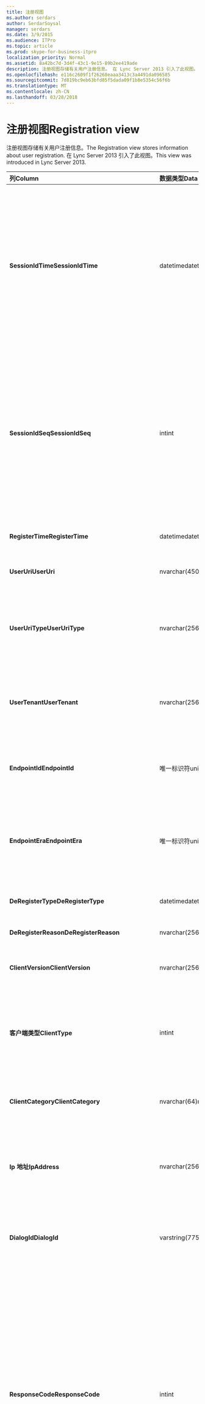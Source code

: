 ```yaml
---
title: 注册视图
ms.author: serdars
author: SerdarSoysal
manager: serdars
ms.date: 3/9/2015
ms.audience: ITPro
ms.topic: article
ms.prod: skype-for-business-itpro
localization_priority: Normal
ms.assetid: 8a42bc7d-3d4f-43c1-9e15-89b2ee419ade
description: 注册视图存储有关用户注册信息。 在 Lync Server 2013 引入了此视图。
ms.openlocfilehash: e116c2609f1f26268eaaa3413c3a4491da096585
ms.sourcegitcommit: 7d819bc9eb63bfd85f5dada09f1b8e5354c56f6b
ms.translationtype: MT
ms.contentlocale: zh-CN
ms.lasthandoff: 03/28/2018
---
```

# <a name="registration-view"></a><span data-ttu-id="64d72-104">注册视图</span><span class="sxs-lookup"><span data-stu-id="64d72-104">Registration view</span></span>
 
<span data-ttu-id="64d72-105">注册视图存储有关用户注册信息。</span><span class="sxs-lookup"><span data-stu-id="64d72-105">The Registration view stores information about user registration.</span></span> <span data-ttu-id="64d72-106">在 Lync Server 2013 引入了此视图。</span><span class="sxs-lookup"><span data-stu-id="64d72-106">This view was introduced in Lync Server 2013.</span></span>
  
|<span data-ttu-id="64d72-107">**列**</span><span class="sxs-lookup"><span data-stu-id="64d72-107">**Column**</span></span>|<span data-ttu-id="64d72-108">**数据类型**</span><span class="sxs-lookup"><span data-stu-id="64d72-108">**Data Type**</span></span>|<span data-ttu-id="64d72-109">**详细信息**</span><span class="sxs-lookup"><span data-stu-id="64d72-109">**Details**</span></span>|
|:-----|:-----|:-----|
|<span data-ttu-id="64d72-110">**SessionIdTime**</span><span class="sxs-lookup"><span data-stu-id="64d72-110">**SessionIdTime**</span></span> <br/> |<span data-ttu-id="64d72-111">datetime</span><span class="sxs-lookup"><span data-stu-id="64d72-111">datetime</span></span>  <br/> |<span data-ttu-id="64d72-112">会议请求的时间。</span><span class="sxs-lookup"><span data-stu-id="64d72-112">Time of session request.</span></span> <span data-ttu-id="64d72-113">与 SessionIdSeq 配合使用，以唯一标识会话。</span><span class="sxs-lookup"><span data-stu-id="64d72-113">Used in conjunction with SessionIdSeq to uniquely identify a session.</span></span> <span data-ttu-id="64d72-114">[对话框中业务服务器 2015年的 Skype 的表](dialogs.md)的详细信息，请参阅。</span><span class="sxs-lookup"><span data-stu-id="64d72-114">See the [Dialogs table in Skype for Business Server 2015](dialogs.md) for more information.</span></span> <br/> |
|<span data-ttu-id="64d72-115">**SessionIdSeq**</span><span class="sxs-lookup"><span data-stu-id="64d72-115">**SessionIdSeq**</span></span> <br/> |<span data-ttu-id="64d72-116">int</span><span class="sxs-lookup"><span data-stu-id="64d72-116">int</span></span>  <br/> |<span data-ttu-id="64d72-117">以标识会话的 ID 号。</span><span class="sxs-lookup"><span data-stu-id="64d72-117">ID number to identify the session.</span></span> <span data-ttu-id="64d72-118">与 SessionIdTime 配合使用，以唯一标识会话。</span><span class="sxs-lookup"><span data-stu-id="64d72-118">Used in conjunction with SessionIdTime to uniquely identify a session.</span></span> <span data-ttu-id="64d72-119">[对话框中业务服务器 2015年的 Skype 的表](dialogs.md)的详细信息，请参阅。</span><span class="sxs-lookup"><span data-stu-id="64d72-119">See the [Dialogs table in Skype for Business Server 2015](dialogs.md) for more information.</span></span> <br/> |
|<span data-ttu-id="64d72-120">**RegisterTime**</span><span class="sxs-lookup"><span data-stu-id="64d72-120">**RegisterTime**</span></span> <br/> |<span data-ttu-id="64d72-121">datetime</span><span class="sxs-lookup"><span data-stu-id="64d72-121">datetime</span></span>  <br/> |<span data-ttu-id="64d72-122">注册的发生时间。</span><span class="sxs-lookup"><span data-stu-id="64d72-122">Time at which registration occurred.</span></span>  <br/> |
|<span data-ttu-id="64d72-123">**UserUri**</span><span class="sxs-lookup"><span data-stu-id="64d72-123">**UserUri**</span></span> <br/> |<span data-ttu-id="64d72-124">nvarchar(450)</span><span class="sxs-lookup"><span data-stu-id="64d72-124">nvarchar(450)</span></span>  <br/> |<span data-ttu-id="64d72-125">注册的用户的 URI。</span><span class="sxs-lookup"><span data-stu-id="64d72-125">URI of the user who registered.</span></span>  <br/> |
|<span data-ttu-id="64d72-126">**UserUriType**</span><span class="sxs-lookup"><span data-stu-id="64d72-126">**UserUriType**</span></span> <br/> |<span data-ttu-id="64d72-127">nvarchar(256)</span><span class="sxs-lookup"><span data-stu-id="64d72-127">nvarchar(256)</span></span>  <br/> |<span data-ttu-id="64d72-128">URI 的用户的注册类型。</span><span class="sxs-lookup"><span data-stu-id="64d72-128">Type of URI of the user who registered.</span></span> <span data-ttu-id="64d72-129">[UriTypes 表](uritypes.md)的详细信息，请参阅。</span><span class="sxs-lookup"><span data-stu-id="64d72-129">See the [UriTypes table](uritypes.md) for more information.</span></span> <br/> |
|<span data-ttu-id="64d72-130">**UserTenant**</span><span class="sxs-lookup"><span data-stu-id="64d72-130">**UserTenant**</span></span> <br/> |<span data-ttu-id="64d72-131">nvarchar(256)</span><span class="sxs-lookup"><span data-stu-id="64d72-131">nvarchar(256)</span></span>  <br/> |<span data-ttu-id="64d72-132">客户端的用户注册。</span><span class="sxs-lookup"><span data-stu-id="64d72-132">Tenant of the user who registered.</span></span> <span data-ttu-id="64d72-133">[租户表](tenants.md)的详细信息，请参阅。</span><span class="sxs-lookup"><span data-stu-id="64d72-133">See the [Tenants table](tenants.md) for more information.</span></span> <br/> |
|<span data-ttu-id="64d72-134">**EndpointId**</span><span class="sxs-lookup"><span data-stu-id="64d72-134">**EndpointId**</span></span> <br/> |<span data-ttu-id="64d72-135">唯一标识符</span><span class="sxs-lookup"><span data-stu-id="64d72-135">uniqueidentifier</span></span>  <br/> |<span data-ttu-id="64d72-136">使用注册的终结点的用户的唯一标识符。</span><span class="sxs-lookup"><span data-stu-id="64d72-136">Unique identifier of the endpoint of the user registered with.</span></span>  <br/> |
|<span data-ttu-id="64d72-137">**EndpointEra**</span><span class="sxs-lookup"><span data-stu-id="64d72-137">**EndpointEra**</span></span> <br/> |<span data-ttu-id="64d72-138">唯一标识符</span><span class="sxs-lookup"><span data-stu-id="64d72-138">uniqueidentifier</span></span>  <br/> |<span data-ttu-id="64d72-139">用于区分登记涉及相同的用户和同一个终结点的唯一标识符。</span><span class="sxs-lookup"><span data-stu-id="64d72-139">Unique identifier used to differentiate registrations that involve the same user and the same endpoint.</span></span>  <br/> |
|<span data-ttu-id="64d72-140">**DeRegisterType**</span><span class="sxs-lookup"><span data-stu-id="64d72-140">**DeRegisterType**</span></span> <br/> |<span data-ttu-id="64d72-141">datetime</span><span class="sxs-lookup"><span data-stu-id="64d72-141">datetime</span></span>  <br/> |<span data-ttu-id="64d72-142">在时间的注销发生。</span><span class="sxs-lookup"><span data-stu-id="64d72-142">Time at which deregistration occurred.</span></span>  <br/> |
|<span data-ttu-id="64d72-143">**DeRegisterReason**</span><span class="sxs-lookup"><span data-stu-id="64d72-143">**DeRegisterReason**</span></span> <br/> |<span data-ttu-id="64d72-144">nvarchar(256)</span><span class="sxs-lookup"><span data-stu-id="64d72-144">nvarchar(256)</span></span>  <br/> |<span data-ttu-id="64d72-145">取消注册的理由。</span><span class="sxs-lookup"><span data-stu-id="64d72-145">Reason for deregistration.</span></span>  <br/> |
|<span data-ttu-id="64d72-146">**ClientVersion**</span><span class="sxs-lookup"><span data-stu-id="64d72-146">**ClientVersion**</span></span> <br/> |<span data-ttu-id="64d72-147">nvarchar(256)</span><span class="sxs-lookup"><span data-stu-id="64d72-147">nvarchar(256)</span></span>  <br/> |<span data-ttu-id="64d72-148">用户使用人注册的客户端版本。</span><span class="sxs-lookup"><span data-stu-id="64d72-148">Version of client used by the user who registered.</span></span>  <br/> |
|<span data-ttu-id="64d72-149">**客户端类型**</span><span class="sxs-lookup"><span data-stu-id="64d72-149">**ClientType**</span></span> <br/> |<span data-ttu-id="64d72-150">int</span><span class="sxs-lookup"><span data-stu-id="64d72-150">int</span></span>  <br/> |<span data-ttu-id="64d72-151">客户端使用的用户注册。</span><span class="sxs-lookup"><span data-stu-id="64d72-151">Client used by the user who registered.</span></span> <span data-ttu-id="64d72-152">[UserAgentDef 表](useragentdef.md)的更多详细信息，请参阅。</span><span class="sxs-lookup"><span data-stu-id="64d72-152">See the [UserAgentDef table](useragentdef.md) for more details.</span></span> <br/> |
|<span data-ttu-id="64d72-153">**ClientCategory**</span><span class="sxs-lookup"><span data-stu-id="64d72-153">**ClientCategory**</span></span> <br/> |<span data-ttu-id="64d72-154">nvarchar(64)</span><span class="sxs-lookup"><span data-stu-id="64d72-154">nvarchar(64)</span></span>  <br/> |<span data-ttu-id="64d72-155">客户端使用的用户注册的类别。</span><span class="sxs-lookup"><span data-stu-id="64d72-155">Category of the client used by the user who registered.</span></span>  <br/> |
|<span data-ttu-id="64d72-156">**Ip 地址**</span><span class="sxs-lookup"><span data-stu-id="64d72-156">**IpAddress**</span></span> <br/> |<span data-ttu-id="64d72-157">nvarchar(256)</span><span class="sxs-lookup"><span data-stu-id="64d72-157">nvarchar(256)</span></span>  <br/> |<span data-ttu-id="64d72-158">用户注册的 IP 地址。</span><span class="sxs-lookup"><span data-stu-id="64d72-158">IP Address the user registered with.</span></span> <span data-ttu-id="64d72-159">这可能是一个 IPv4 或 IPv6 地址。</span><span class="sxs-lookup"><span data-stu-id="64d72-159">This may be an IPv4 or IPv6 address.</span></span>  <br/> |
|<span data-ttu-id="64d72-160">**DialogId**</span><span class="sxs-lookup"><span data-stu-id="64d72-160">**DialogId**</span></span> <br/> |<span data-ttu-id="64d72-161">varstring(775)</span><span class="sxs-lookup"><span data-stu-id="64d72-161">varstring(775)</span></span>  <br/> |<span data-ttu-id="64d72-162">SIP 对话框 id。</span><span class="sxs-lookup"><span data-stu-id="64d72-162">SIP dialog ID.</span></span> <span data-ttu-id="64d72-163">格式是：</span><span class="sxs-lookup"><span data-stu-id="64d72-163">The format of the is:</span></span>  <br/> <span data-ttu-id="64d72-164">对话; 从标记; 到标记</span><span class="sxs-lookup"><span data-stu-id="64d72-164">dialog;from-tag;to-tag</span></span>  <br/> |
|<span data-ttu-id="64d72-165">**ResponseCode**</span><span class="sxs-lookup"><span data-stu-id="64d72-165">**ResponseCode**</span></span> <br/> |<span data-ttu-id="64d72-166">int</span><span class="sxs-lookup"><span data-stu-id="64d72-166">int</span></span>  <br/> |<span data-ttu-id="64d72-167">SIP 会话邀请响应代码。</span><span class="sxs-lookup"><span data-stu-id="64d72-167">SIP response code to the session invitation.</span></span> <span data-ttu-id="64d72-168">通常是通过生成从初始的邀请邮件会话中的数据填充此字段。</span><span class="sxs-lookup"><span data-stu-id="64d72-168">This field is typically populated by data generated from the initial INVITE message in the session.</span></span> <span data-ttu-id="64d72-169">如果没有邀请消息字段已经用的日期和时间的第一个相关 SIP 消息 （再见、 取消、 邮件或信息）。</span><span class="sxs-lookup"><span data-stu-id="64d72-169">If there is no INVITE message then the field is populated with the date and time of the first relevant SIP message (BYE, CANCEL, MESSAGE, or INFO).</span></span>  <br/> |
|<span data-ttu-id="64d72-170">**DiagnosticId**</span><span class="sxs-lookup"><span data-stu-id="64d72-170">**DiagnosticId**</span></span> <br/> |<span data-ttu-id="64d72-171">int</span><span class="sxs-lookup"><span data-stu-id="64d72-171">int</span></span>  <br/> |<span data-ttu-id="64d72-172">从 SIP 头捕获的诊断 ID。</span><span class="sxs-lookup"><span data-stu-id="64d72-172">Diagnostic ID captured from SIP header.</span></span>  <br/> |
|<span data-ttu-id="64d72-173">**注册**</span><span class="sxs-lookup"><span data-stu-id="64d72-173">**Registrar**</span></span> <br/> |<span data-ttu-id="64d72-174">nvarchar(256)</span><span class="sxs-lookup"><span data-stu-id="64d72-174">nvarchar(256)</span></span>  <br/> |<span data-ttu-id="64d72-175">注册器 FQDN。</span><span class="sxs-lookup"><span data-stu-id="64d72-175">FQDN of the Registrar.</span></span>  <br/> |
|<span data-ttu-id="64d72-176">**池**</span><span class="sxs-lookup"><span data-stu-id="64d72-176">**Pool**</span></span> <br/> |<span data-ttu-id="64d72-177">nvarchar(256)</span><span class="sxs-lookup"><span data-stu-id="64d72-177">nvarchar(256)</span></span>  <br/> |<span data-ttu-id="64d72-178">捕获数据的会话池的 FQDN。</span><span class="sxs-lookup"><span data-stu-id="64d72-178">FQDN of the pool that captured the data for the session.</span></span>  <br/> |
|<span data-ttu-id="64d72-179">**EdgeServer**</span><span class="sxs-lookup"><span data-stu-id="64d72-179">**EdgeServer**</span></span> <br/> |<span data-ttu-id="64d72-180">nvarchar(256)</span><span class="sxs-lookup"><span data-stu-id="64d72-180">nvarchar(256)</span></span>  <br/> |<span data-ttu-id="64d72-181">边缘服务器注册的用户所使用的 FQDN。</span><span class="sxs-lookup"><span data-stu-id="64d72-181">FQDN of the Edge Server used by the user who registered.</span></span>  <br/> |
|<span data-ttu-id="64d72-182">**IsInternal**</span><span class="sxs-lookup"><span data-stu-id="64d72-182">**IsInternal**</span></span> <br/> |<span data-ttu-id="64d72-183">bit</span><span class="sxs-lookup"><span data-stu-id="64d72-183">bit</span></span>  <br/> |<span data-ttu-id="64d72-184">指示用户是否可以从内部网络登录。</span><span class="sxs-lookup"><span data-stu-id="64d72-184">Indicates whether the user logged on from the internal network.</span></span>  <br/> |
|<span data-ttu-id="64d72-185">**IsUserServiceAvailable**</span><span class="sxs-lookup"><span data-stu-id="64d72-185">**IsUserServiceAvailable**</span></span> <br/> |<span data-ttu-id="64d72-186">bit</span><span class="sxs-lookup"><span data-stu-id="64d72-186">bit</span></span>  <br/> |<span data-ttu-id="64d72-187">指示是否在注册时间，可用的 UserService。</span><span class="sxs-lookup"><span data-stu-id="64d72-187">Indicates whether the UserService was available at registration time.</span></span>  <br/> |
|<span data-ttu-id="64d72-188">**IsPrimaryRegistrar**</span><span class="sxs-lookup"><span data-stu-id="64d72-188">**IsPrimaryRegistrar**</span></span> <br/> |<span data-ttu-id="64d72-189">bit</span><span class="sxs-lookup"><span data-stu-id="64d72-189">bit</span></span>  <br/> |<span data-ttu-id="64d72-190">指示是否的主注册登记。</span><span class="sxs-lookup"><span data-stu-id="64d72-190">Indicates whether registration was with the primary Registrar.</span></span>  <br/> |
|<span data-ttu-id="64d72-191">**DeviceMacAddress**</span><span class="sxs-lookup"><span data-stu-id="64d72-191">**DeviceMacAddress**</span></span> <br/> |<span data-ttu-id="64d72-192">bigint</span><span class="sxs-lookup"><span data-stu-id="64d72-192">bigint</span></span>  <br/> |<span data-ttu-id="64d72-193">注册设备的 MAC 地址。</span><span class="sxs-lookup"><span data-stu-id="64d72-193">MAC Address of device registered.</span></span>  <br/> |
|<span data-ttu-id="64d72-194">**DeviceManufacturer**</span><span class="sxs-lookup"><span data-stu-id="64d72-194">**DeviceManufacturer**</span></span> <br/> |<span data-ttu-id="64d72-195">nvarchar(256)</span><span class="sxs-lookup"><span data-stu-id="64d72-195">nvarchar(256)</span></span>  <br/> |<span data-ttu-id="64d72-196">注册设备的制造商。</span><span class="sxs-lookup"><span data-stu-id="64d72-196">Manufacturer of the device registered.</span></span> <span data-ttu-id="64d72-197">[制造商在 Skype 的业务服务器 2015年的表](manufacturers.md)的详细信息，请参阅。</span><span class="sxs-lookup"><span data-stu-id="64d72-197">See the [Manufacturers table in Skype for Business Server 2015](manufacturers.md) for more information.</span></span> <br/> |
|<span data-ttu-id="64d72-198">**DeviceHardwareVersion**</span><span class="sxs-lookup"><span data-stu-id="64d72-198">**DeviceHardwareVersion**</span></span> <br/> |<span data-ttu-id="64d72-199">nvarchar(256)</span><span class="sxs-lookup"><span data-stu-id="64d72-199">nvarchar(256)</span></span>  <br/> |<span data-ttu-id="64d72-200">注册设备的硬件版本。</span><span class="sxs-lookup"><span data-stu-id="64d72-200">Hardware version of the device registered.</span></span> <span data-ttu-id="64d72-201">[业务服务器 2015年的 Skype 在 HardwareVersions 表](hardwareversions.md)的详细信息，请参阅。</span><span class="sxs-lookup"><span data-stu-id="64d72-201">See the [HardwareVersions table in Skype for Business Server 2015](hardwareversions.md) for more information.</span></span> <br/> |
   

